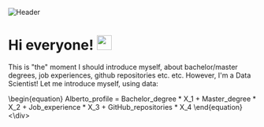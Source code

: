 ![Header](https://pbs.twimg.com/media/CqaI7iEWcAAimn6.jpg)

# Hi everyone! <img src="https://raw.githubusercontent.com/MartinHeinz/MartinHeinz/master/wave.gif" width="30px">
This is "the" moment I should introduce myself, about bachelor/master degrees, job experiences, github repositories etc. etc. However, I'm a Data Scientist! Let me introduce myself, using data:

<div class="math">
\begin{equation}
Alberto_profile = Bachelor_degree * X_1 + Master_degree * X_2 + Job_experience * X_3 + GitHub_repositories * X_4
\end{equation}
<\div>

